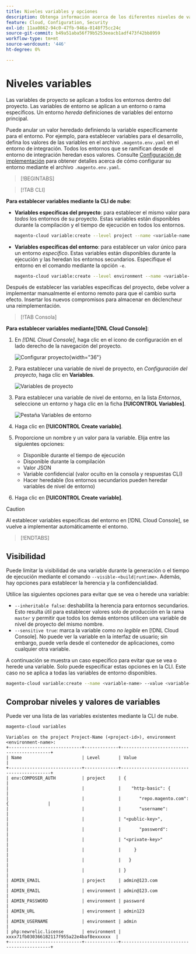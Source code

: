 ```yaml
---
title: Niveles variables y opciones
description: Obtenga información acerca de los diferentes niveles de variables y opciones que se utilizan para personalizar el entorno de tiempo de ejecución del proyecto de infraestructura en la nube de Adobe Commerce.
feature: Cloud, Configuration, Security
exl-id: 11aa0862-94c0-47fb-946a-0148f75cc24c
source-git-commit: b49a51aba56f79b5253eeacb1adf473f42bb8959
workflow-type: tm+mt
source-wordcount: '446'
ht-degree: 0%

---
```


# Niveles variables

Las variables de proyecto se aplican a todos los entornos dentro del proyecto. Las variables de entorno se aplican a un entorno o rama específicos. Un entorno _hereda_ definiciones de variables del entorno principal.

Puede anular un valor heredado definiendo la variable específicamente para el entorno. Por ejemplo, para establecer variables para el desarrollo, defina los valores de las variables en el archivo `.magento.env.yaml` en el entorno de integración. Todos los entornos que se ramifican desde el entorno de integración heredan esos valores. Consulte [Configuración de implementación](configure-env-yaml.md) para obtener detalles acerca de cómo configurar su entorno mediante el archivo `.magento.env.yaml`.

>[!BEGINTABS]

>[!TAB CLI]

**Para establecer variables mediante la CLI de nube**:

- **Variables específicas del proyecto**: para establecer el mismo valor para _todos_ los entornos de su proyecto. Estas variables están disponibles durante la compilación y el tiempo de ejecución en todos los entornos.

  ```bash
  magento-cloud variable:create --level project --name <variable-name> --value <variable-value>
  ```

- **Variables específicas del entorno**: para establecer un valor único para un entorno _específico_. Estas variables están disponibles durante la ejecución y las heredan los entornos secundarios. Especifique el entorno en el comando mediante la opción `-e`.

  ```bash
  magento-cloud variable:create --level environment --name <variable-name> --value <variable-value>
  ```

Después de establecer las variables específicas del proyecto, debe volver a implementar manualmente el entorno remoto para que el cambio surta efecto. Insertar los nuevos compromisos para almacenar en déclencheur una reimplementación.

>[!TAB Consola]

**Para establecer variables mediante[!DNL Cloud Console]**:

1. En _[!DNL Cloud Console]_, haga clic en el icono de configuración en el lado derecho de la navegación del proyecto.

   ![Configurar proyecto](../../assets/icon-configure.png){width="36"}

1. Para establecer una variable de nivel de proyecto, en _Configuración del proyecto_, haga clic en **Variables**.

   ![Variables de proyecto](../../assets/ui-project-variables.png)

1. Para establecer una variable de nivel de entorno, en la lista _Entornos_, seleccione un entorno y haga clic en la ficha **[!UICONTROL Variables]**.

   ![Pestaña Variables de entorno](../../assets/ui-environment-variables.png)

1. Haga clic en **[!UICONTROL Create variable]**.

1. Proporcione un nombre y un valor para la variable. Elija entre las siguientes opciones:

   - Disponible durante el tiempo de ejecución
   - Disponible durante la compilación
   - Valor JSON
   - Variable confidencial (valor oculto en la consola y respuestas CLI)
   - Hacer heredable (los entornos secundarios pueden heredar variables de nivel de entorno)

1. Haga clic en **[!UICONTROL Create variable]**.

>[!CAUTION]
>
>Al establecer variables específicas del entorno en [!DNL Cloud Console], se vuelve a implementar automáticamente el entorno.

>[!ENDTABS]

## Visibilidad

Puede limitar la visibilidad de una variable durante la generación o el tiempo de ejecución mediante el comando `--visible-<build|runtime>`. Además, hay opciones para establecer la herencia y la confidencialidad.

Utilice las siguientes opciones para evitar que se vea o herede una variable:

- `--inheritable false`: deshabilita la herencia para entornos secundarios. Esto resulta útil para establecer valores solo de producción en la rama `master` y permitir que todos los demás entornos utilicen una variable de nivel de proyecto del mismo nombre.
- `--sensitive true`: marca la variable como _no legible_ en [!DNL Cloud Console]. No puede ver la variable en la interfaz de usuario; sin embargo, puede verla desde el contenedor de aplicaciones, como cualquier otra variable.

A continuación se muestra un caso específico para evitar que se vea o herede una variable. Solo puede especificar estas opciones en la CLI. Este caso no se aplica a todas las variables de entorno disponibles.

```bash
magento-cloud variable:create --name <variable-name> --value <variable-value> --inheritable false --sensitive true
```

## Comprobar niveles y valores de variables

Puede ver una lista de las variables existentes mediante la CLI de nube.

```bash
magento-cloud variables
```

```
Variables on the project Project-Name (<project-id>), environment <environment-name>:
+----------------------------+-------------+-------------------------------------------+
| Name                       | Level       | Value                                     |
+----------------------------+-------------+-------------------------------------------+
| env:COMPOSER_AUTH          | project     | {                                         |
|                            |             |    "http-basic": {                        |
|                            |             |       "repo.magento.com": {               |
|                            |             |       "username":                         |
|                            |             | "<public-key>",                           |
|                            |             |       "password":                         |
|                            |             | "<private-key>"                           |
|                            |             |     }                                     |
|                            |             |   }                                       |
|                            |             | }                                         |
| ADMIN_EMAIL                | project     | admin@123.com                             |
| ADMIN_EMAIL                | environment | admin@123.com                             |
| ADMIN_PASSWORD             | environment | password                                  |
| ADMIN_URL                  | environment | admin123                                  |
| ADMIN_USERNAME             | environment | admin                                     |
| php:newrelic.license       | environment | xxxx71fb030366182117f955a22e4baf8exxxxxx  |
+----------------------------+-------------+-------------------------------------------+
```
